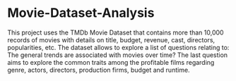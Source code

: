 # Movie-Dataset-Analysis
This project uses the TMDb Movie Dataset that contains more than 10,000 records of movies with details on title, budget, revenue, cast, directors, popularities, etc. The dataset allows to explore a list of questions relating to:  The general trends are associated with movies over time? The last question aims to explore the common traits among the profitable films regarding genre, actors, directors, production firms, budget and runtime.
